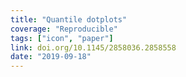 ```yaml
---
title: "Quantile dotplots"
coverage: "Reproducible"
tags: ["icon", "paper"]
link: doi.org/10.1145/2858036.2858558
date: "2019-09-18"
---
```


